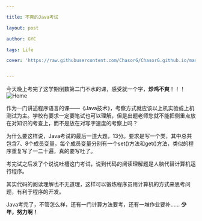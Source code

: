 ```yaml
---

title: 不爽的Java考试

layout: post

author: GYC

tags: Life

cover: 'https://raw.githubusercontent.com/ChasorG/ChasorG.github.io/master/_posts/2018-07-02-img/java_book.jpg'


---
```


今天晚上考完了这学期倒数第二门不水的课，感受就一个字，**炒鸡不爽**！！！
![Home](https://raw.githubusercontent.com/ChasorG/ChasorG.github.io/master/_posts/2018-07-02-img/calm_down.jpg)

作为一门讲述程序语言的课——《Java技术》，考察方式就应该以上机实验或上机测试为主。学校有要求一定要笔试也可以理解，但是出题老师您就不能把侧重点放在对知识的考查上，而不是放在对写字速度的考察上吗？

为什么要这样说，Java考试的最后一道大题，13分。要求是写一个类，其中总共包含7、8个成员变量，每个成员变量分别有一个set()方法和get()方法，类似的程序重复写了一二十遍，真的要写吐了。

考完试之后发了个说说吐槽这门考试，说到代码的阅读理解题是人脑代替计算机运行程序。

其实代码的阅读理解也不无道理，这样可以锻炼程序员用计算机的方式来思考问题，有利于程序的开发。

Java考完了，不管怎么样，还有一门计算方法要考，还有一堆作业要补……
**少年，努力啊！**
